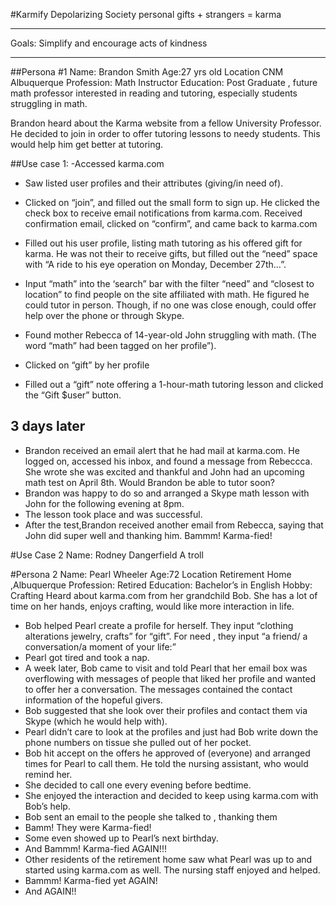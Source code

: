 #Karmify
Depolarizing Society 
personal gifts + strangers = karma
__________________________
Goals: Simplify and encourage acts of kindness

____________________

##Persona #1
Name: Brandon Smith
Age:27 yrs old
Location CNM Albuquerque 
Profession: Math Instructor
Education: Post Graduate , future math professor interested in reading and tutoring, especially students struggling in math.

Brandon heard about the Karma website from a fellow University Professor.  He decided to join in order to offer tutoring lessons to needy students.  This would help him get better at tutoring.  

##Use case 1:
-Accessed karma.com

- Saw listed user profiles and their attributes (giving/in need of).  
- Clicked on “join”, and filled out the small form to sign up.  He clicked the check box to receive email notifications from karma.com.   Received confirmation email, clicked on “confirm”, and came back to karma.com
- Filled out his user profile, listing math tutoring as his offered gift for karma.  He was not their to receive gifts, but filled out the “need” space with “A ride to his eye operation on Monday, December 27th…”.
- Input “math” into the  ‘search” bar with the filter “need” and “closest to location” to find people on the site affiliated with math. He figured he could tutor in person.  Though, if no one was close enough, could offer help over the phone or through Skype. 
- Found mother Rebecca of  14-year-old John struggling with math.  (The word “math” had been tagged on her profile”). 

- Clicked on “gift” by her profile
- Filled out a “gift” note offering a 1-hour-math tutoring lesson and clicked the “Gift $user” button.

## 3 days later
- Brandon received an email alert that he had mail at karma.com.  He logged on, accessed his inbox, and found a message from Rebeccca.  She wrote she was excited and thankful and John had an upcoming math test on April 8th.  Would Brandon be able to tutor soon?
- Brandon was happy to do so and arranged a Skype math lesson with John for the following evening at 8pm.
- The lesson took place and was successful.
- After the test,Brandon received another email from Rebecca, saying that John did super well and thanking him.   Bammm!  Karma-fied!


#Use Case 2
Name: Rodney Dangerfield
A troll

#Persona 2
Name: Pearl Wheeler
Age:72
Location Retirement Home ,Albuquerque 
Profession: Retired
Education: Bachelor’s in English 
Hobby: Crafting
Heard about karma.com from her grandchild Bob. She has a lot of time on her hands, enjoys crafting, would like more interaction in life.

- Bob helped Pearl create a profile for herself.  They input “clothing alterations jewelry, crafts” for “gift”.  For need , they input “a friend/ a conversation/a moment of your life:”
- Pearl got tired and took a nap.  
- A week later, Bob came to visit and told Pearl that her email box was overflowing with messages of people that liked her profile and wanted to offer her a conversation.  The messages contained the contact information of the hopeful givers.
- Bob  suggested that she look over their profiles and contact them via Skype (which he would help with).  
- Pearl didn’t care to look at the profiles and just had Bob write down the phone numbers on tissue she pulled out of her pocket.  
- Bob hit accept on the offers he approved of (everyone) and arranged times for Pearl to call them.  He told the nursing assistant, who would remind her.  
- She decided to call one every evening before bedtime.  
- She enjoyed the interaction and decided to keep using karma.com with Bob’s help.
- Bob sent an email to the people she talked to , thanking them
- Bamm!  They were Karma-fied!
- Some even showed up to Pearl’s next birthday.
- And Bammm!  Karma-fied  AGAIN!!!
- Other residents of the retirement home saw what Pearl was up to and started using karma.com as well.  The nursing staff enjoyed and helped.
- Bammm!  Karma-fied yet AGAIN! 
- And AGAIN!!



